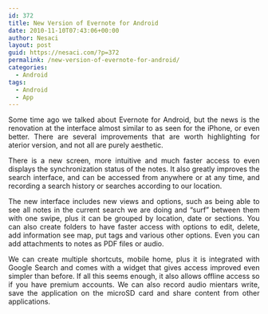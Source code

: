 ```yaml
---
id: 372
title: New Version of Evernote for Android
date: 2010-11-10T07:43:06+00:00
author: Nesaci
layout: post
guid: https://nesaci.com/?p=372
permalink: /new-version-of-evernote-for-android/
categories:
  - Android
tags:
  - Android
  - App
---
```

<p style="text-align: justify;">
  Some time ago we talked about Evernote for Android, but the news is the renovation at the interface almost similar to as seen for the iPhone, or even better. There are several improvements that are worth highlighting for aterior version, and not all are purely aesthetic.
</p>

<p style="text-align: justify;">
  There is a new screen, more intuitive and much faster access to even displays the synchronization status of the notes. It also greatly improves the search interface, and can be accessed from anywhere or at any time, and recording a search history or searches according to our location.
</p>

<p style="text-align: justify;">
  The new interface includes new views and options, such as being able to see all notes in the current search we are doing and &#8220;surf&#8221; between them with one swipe, plus it can be grouped by location, date or sections. You can also create folders to have faster access with options to edit, delete, add information see map, put tags and various other options. Even you can add attachments to notes as PDF files or audio.
</p>

<p style="text-align: justify;">
  We can create multiple shortcuts, mobile home, plus it is integrated with Google Search and comes with a widget that gives access improved even simpler than before. If all this seems enough, it also allows offline access so if you have premium accounts. We can also record audio mientars write, save the application on the microSD card and share content from other applications.
</p>